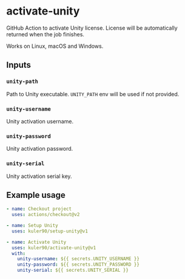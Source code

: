 # activate-unity

GitHub Action to activate Unity license. License will be automatically returned when the job finishes.

Works on Linux, macOS and Windows.

## Inputs

### `unity-path`

Path to Unity executable. `UNITY_PATH` env will be used if not provided.

### `unity-username`

Unity activation username.

### `unity-password`

Unity activation password.

### `unity-serial`

Unity activation serial key.

## Example usage

```yaml
- name: Checkout project
  uses: actions/checkout@v2

- name: Setup Unity
  uses: kuler90/setup-unity@v1

- name: Activate Unity
  uses: kuler90/activate-unity@v1
  with:
    unity-username: ${{ secrets.UNITY_USERNAME }}
    unity-password: ${{ secrets.UNITY_PASSWORD }}
    unity-serial: ${{ secrets.UNITY_SERIAL }}
```